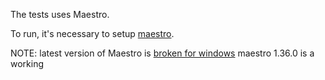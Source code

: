 The tests uses Maestro.

To run, it's necessary to setup [maestro](https://docs.expo.dev/build-reference/e2e-tests/).

NOTE: latest version of Maestro is [broken for windows](https://github.com/mobile-dev-inc/maestro/issues/1039)
maestro 1.36.0 is a working

